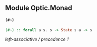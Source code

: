 ## Module Optic.Monad

#### `(#~)`

``` purescript
(#~) :: forall a s. s -> State s a -> s
```

_left-associative / precedence 1_


